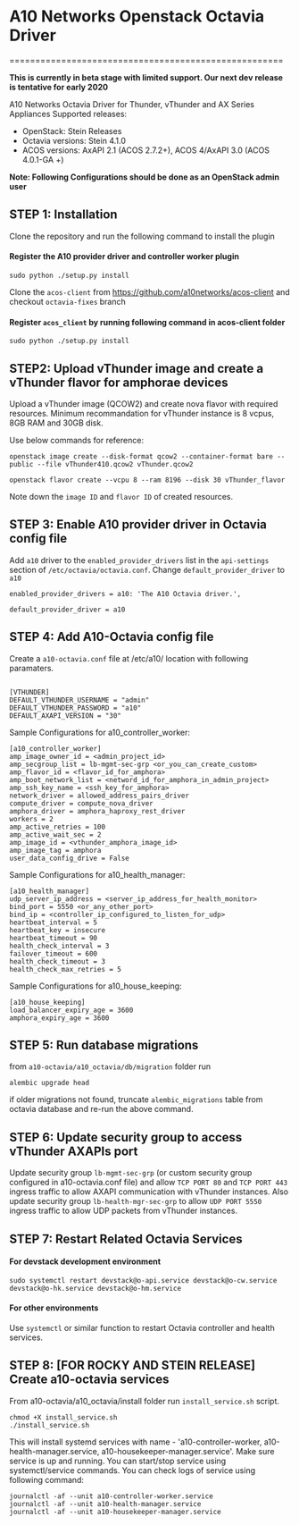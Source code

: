 # A10 Networks Openstack Octavia Driver
=====================================================

**This is currently in beta stage with limited support. Our next dev release is tentative for early 2020**

A10 Networks Octavia Driver for Thunder, vThunder and AX Series Appliances 
Supported releases:

* OpenStack: Stein Releases
* Octavia versions: Stein 4.1.0
* ACOS versions: AxAPI 2.1 (ACOS 2.7.2+), ACOS 4/AxAPI 3.0 (ACOS 4.0.1-GA +)

**Note: Following Configurations should be done as an OpenStack admin user**

## STEP 1: Installation

Clone the repository and run the following command to install the plugin

#### Register the A10 provider driver and controller worker plugin
`sudo python ./setup.py install`

Clone the `acos-client` from https://github.com/a10networks/acos-client and checkout `octavia-fixes` branch

#### Register `acos_client` by running following command in acos-client folder

`sudo python ./setup.py install`

## STEP2: Upload vThunder image and create a vThunder flavor for amphorae devices

Upload a vThunder image (QCOW2) and create nova flavor with required resources.
Minimum recommandation for vThunder instance is 8 vcpus, 8GB RAM and 30GB disk.

Use below commands for reference:

```shell
openstack image create --disk-format qcow2 --container-format bare --public --file vThunder410.qcow2 vThunder.qcow2

openstack flavor create --vcpu 8 --ram 8196 --disk 30 vThunder_flavor
```

Note down the `image ID` and `flavor ID` of created resources.

## STEP 3: Enable A10 provider driver in Octavia config file

Add `a10` driver to the `enabled_provider_drivers` list in the `api-settings` section of `/etc/octavia/octavia.conf`.
Change `default_provider_driver` to `a10`

```shell
enabled_provider_drivers = a10: 'The A10 Octavia driver.',

default_provider_driver = a10
```

## STEP 4: Add A10-Octavia config file 
Create a `a10-octavia.conf` file at /etc/a10/ location with following paramaters.

```shell

[VTHUNDER]
DEFAULT_VTHUNDER_USERNAME = "admin"
DEFAULT_VTHUNDER_PASSWORD = "a10"
DEFAULT_AXAPI_VERSION = "30"
```

Sample Configurations for a10_controller_worker:
```shell
[a10_controller_worker]
amp_image_owner_id = <admin_project_id>
amp_secgroup_list = lb-mgmt-sec-grp <or_you_can_create_custom>
amp_flavor_id = <flavor_id_for_amphora>
amp_boot_network_list = <netword_id_for_amphora_in_admin_project>
amp_ssh_key_name = <ssh_key_for_amphora>
network_driver = allowed_address_pairs_driver
compute_driver = compute_nova_driver
amphora_driver = amphora_haproxy_rest_driver
workers = 2
amp_active_retries = 100
amp_active_wait_sec = 2
amp_image_id = <vthunder_amphora_image_id>
amp_image_tag = amphora
user_data_config_drive = False
```

Sample Configurations for a10_health_manager:
```shell
[a10_health_manager]
udp_server_ip_address = <server_ip_address_for_health_monitor>
bind_port = 5550 <or_any_other_port>
bind_ip = <controller_ip_configured_to_listen_for_udp>
heartbeat_interval = 5
heartbeat_key = insecure
heartbeat_timeout = 90
health_check_interval = 3
failover_timeout = 600
health_check_timeout = 3
health_check_max_retries = 5
```

Sample Configurations for a10_house_keeping: 
```shell
[a10_house_keeping]
load_balancer_expiry_age = 3600
amphora_expiry_age = 3600
```


## STEP 5: Run database migrations

from `a10-octavia/a10_octavia/db/migration` folder run 

```shell
alembic upgrade head
```

if older migrations not found, truncate `alembic_migrations` table from octavia database and re-run the above command.

## STEP 6: Update security group to access vThunder AXAPIs port

Update security group `lb-mgmt-sec-grp` (or custom security group configured in a10-octavia.conf file) and allow `TCP PORT 80` and `TCP PORT 443` ingress traffic to allow AXAPI communication with vThunder instances. Also update security group `lb-health-mgr-sec-grp` to allow `UDP PORT 5550` ingress traffic to allow UDP packets from vThunder instances.

## STEP 7: Restart Related Octavia Services
#### For devstack development environment
`sudo systemctl restart devstack@o-api.service devstack@o-cw.service devstack@o-hk.service devstack@o-hm.service`

#### For other environments
Use `systemctl` or similar function to restart Octavia controller and health services. 

## STEP 8: [FOR ROCKY AND STEIN RELEASE] Create a10-octavia services
From a10-octavia/a10_octavia/install folder run `install_service.sh` script.

```shell
chmod +X install_service.sh
./install_service.sh
```
This will install systemd services with name - 'a10-controller-worker, a10-health-manager.service, a10-housekeeper-manager.service'. Make sure service is up and running.
You can start/stop service using systemctl/service commands.
You can check logs of service using following command:
```shell
journalctl -af --unit a10-controller-worker.service
journalctl -af --unit a10-health-manager.service
journalctl -af --unit a10-housekeeper-manager.service
```
